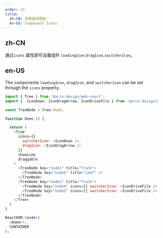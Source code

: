 ```yaml
---
order: 13
title: 
  zh-CN: 定制组件图标
  en-US: Component Icons
---
```


## zh-CN

通过`icons` 属性即可设置组件 `loadingIcon`,`dragIcon`,`switcherIcon`。

## en-US

The components `loadingIcon`, `dragIcon`, and `switcherIcon` can be set through the `icons` property.

```js
import { Tree } from '@arco-design/web-react';
import {  IconDown, IconDragArrow, IconDriveFile } from '@arco-design/web-react/icon';

const TreeNode = Tree.Node;

function Demo () {

  return (
    <Tree
      icons={{
        switcherIcon: <IconDown />,
        dragIcon: <IconDragArrow />
      }}
      showLine
      draggable
    >
      <TreeNode key="node1" title="Trunk">
        <TreeNode key="node2" title="Leaf" />
      </TreeNode>
      <TreeNode key="node3" title="Trunk">
        <TreeNode key="node4" icons={{ switcherIcon: <IconDriveFile /> }} title="Leaf" />
        <TreeNode key="node5" icons={{ switcherIcon: <IconDriveFile /> }} title="Leaf" />
      </TreeNode>
    </Tree>
  )
}

ReactDOM.render(
  <Demo/>,
  CONTAINER
);
```
